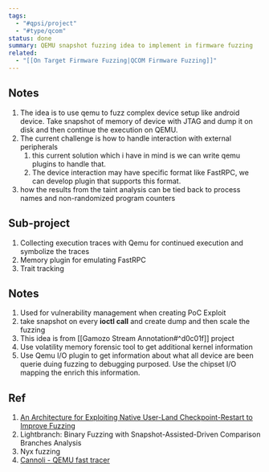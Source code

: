 ```yaml
---
tags:
  - "#qpsi/project"
  - "#type/qcom"
status: done
summary: QEMU snapshot fuzzing idea to implement in firmware fuzzing
related:
  - "[[On Target Firmware Fuzzing|QCOM Firmware Fuzzing]]"
---
```

## Notes

1. The idea is to use qemu to fuzz complex device setup like android device. Take snapshot of memory of device with JTAG and dump it on disk and then continue the execution on QEMU.
2. The current challenge is how to handle interaction with external peripherals
	1. this current solution which i have in mind is we can write qemu plugins to handle that. 
	2. The device interaction may have specific format like FastRPC, we can develop plugin that supports this format.
3. how the results from the taint analysis can be tied back to process names and non-randomized program counters

## Sub-project

1. Collecting execution traces with Qemu for continued execution and symbolize the traces
2. Memory plugin for emulating FastRPC
3. Trait tracking

##  Notes
1. Used for vulnerability management when creating PoC Exploit
2. take snapshot on every **ioctl call** and create dump and then scale the fuzzing
3. This idea is from [[Gamozo Stream Annotation#^d0c01f]] project
4. Use volatility memory forensic tool to get additional kernel information
5. Use Qemu I/O plugin to get information about what all device are been querie duing fuzzing to debugging purposed. Use the chipset I/O mapping the enrich this information.


## Ref
1. [An Architecture for Exploiting Native User-Land Checkpoint-Restart to Improve Fuzzing](https://ui.adsabs.harvard.edu/abs/2021arXiv211210100S/abstract)
2. Lightbranch: Binary Fuzzing with Snapshot-Assisted-Driven Comparison Branches Analysis
3. Nyx fuzzing
4. [Cannoli - QEMU fast tracer](https://margin.re/blog/cannoli-the-fast-qemu-tracer.aspx)